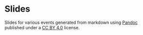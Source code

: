 # Slides

Slides for various events generated from markdown using [Pandoc](https://github.com/jgm/pandoc) published under a [CC BY 4.0](https://creativecommons.org/licenses/by/4.0/) license.